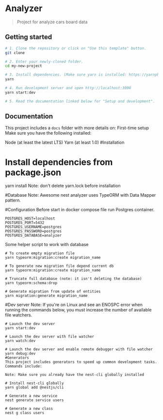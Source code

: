 # Analyzer

> Project for analyze cars board data
## Getting started

```bash
# 1. Clone the repository or click on "Use this template" button.
git clone 

# 2. Enter your newly-cloned folder.
cd my-new-project

# 3. Install dependencies. (Make sure yarn is installed: https://yarnpkg.com/lang/en/docs/install)
yarn

# 4. Run development server and open http://localhost:3000
yarn start:dev

# 5. Read the documentation linked below for "Setup and development".
```

## Documentation

This project includes a `docs` folder with more details on:
First-time setup
Make sure you have the following installed:

Node (at least the latest LTS)
Yarn (at least 1.0)
#Installation
# Install dependencies from package.json
yarn install
Note: don't delete yarn.lock before installation

#Database
Note: Awesome nest analyzer uses TypeORM with Data Mapper pattern.

#Configuration
Before start in docker compose file run Postgres container.
```
POSTGRES_HOST=localhost
POSTGRES_PORT=5432
POSTGRES_USERNAME=postgres
POSTGRES_PASSWORD=postgres
POSTGRES_DATABASE=analyzer
```
Some helper script to work with database

```
# To create empty migration file
yarn typeorm:migration:create migration_name

# To generate new migration file depend current db
yarn typeorm:migration:create migration_name

# Truncate full database (note: it isn't deleting the database)
yarn typeorm:schema:drop

# Generate migration from update of entities
yarn migration:generate migration_name

```
#Dev server
Note: If you're on Linux and see an ENOSPC error when running the commands below, you must increase the number of available file watchers.

```
# Launch the dev server
yarn start:dev

# Launch the dev server with file watcher
yarn watch:dev

# Launch the dev server and enable remote debugger with file watcher
yarn debug:dev
#Generators
This project includes generators to speed up common development tasks. Commands include:

Note: Make sure you already have the nest-cli globally installed

# Install nest-cli globally
yarn global add @nestjs/cli

# Generate a new service
nest generate service users

# Generate a new class
nest g class users
```

